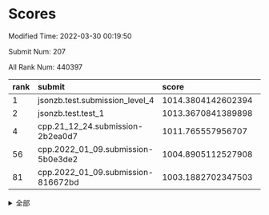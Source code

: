 # Scores

Modified Time: 2022-03-30 00:19:50

Submit Num: 207

All Rank Num: 440397

| rank |               submit               |       score        |       sigma        | pk_num |
| :--- | :--------------------------------- | :----------------- | :----------------- | :----- |
| 1    | jsonzb.test.submission_level_4     | 1014.3804142602394 | 0.8771644925500843 | 8514   |
| 2    | jsonzb.test.test_1                 | 1013.3670841389898 | 0.8110730103952823 | 8514   |
| 4    | cpp.21_12_24.submission-2b2ea0d7   | 1011.765557956707  | 0.7658833983773085 | 8514   |
| 56   | cpp.2022_01_09.submission-5b0e3de2 | 1004.8905112527908 | 0.7310698273668171 | 8510   |
| 81   | cpp.2022_01_09.submission-816672bd | 1003.1882702347503 | 0.7068051828082901 | 8512   |


<details>
<summary>全部</summary>

| rank |                 submit                 |       score        |       sigma        | pk_num |
| :--- | :------------------------------------- | :----------------- | :----------------- | :----- |
| 1    | jsonzb.test.submission_level_4         | 1014.3804142602394 | 0.8771644925500843 | 8514   |
| 2    | jsonzb.test.test_1                     | 1013.3670841389898 | 0.8110730103952823 | 8514   |
| 3    | gobigger.level_3.submission_level_3_42 | 1012.4361007482847 | 0.7865587009688237 | 8510   |
| 4    | cpp.21_12_24.submission-2b2ea0d7       | 1011.765557956707  | 0.7658833983773085 | 8514   |
| 5    | gobigger.level_3.submission_level_3_10 | 1011.6861818292276 | 0.7734020844081542 | 8512   |
| 6    | gobigger.level_3.submission_level_3_34 | 1011.590800589735  | 0.7998302848745439 | 8512   |
| 7    | gobigger.level_3.submission_level_3_33 | 1011.2376742585212 | 0.7603281353940429 | 8512   |
| 8    | gobigger.level_3.submission_level_3_31 | 1011.1744786469696 | 0.7818301541394236 | 8510   |
| 9    | gobigger.level_3.submission_level_3_14 | 1011.0335631908456 | 0.7859471902971157 | 8516   |
| 10   | gobigger.level_3.submission_level_3_2  | 1010.9508976098875 | 0.7710870335288884 | 8510   |
| 11   | gobigger.level_3.submission_level_3_22 | 1010.8547074476757 | 0.7828223936398169 | 8506   |
| 12   | gobigger.level_3.submission_level_3_35 | 1010.7168204554218 | 0.74349721661523   | 8512   |
| 13   | gobigger.level_3.submission_level_3_26 | 1010.6959835731931 | 0.7604457583684731 | 8507   |
| 14   | gobigger.level_3.submission_level_3_16 | 1010.694595656594  | 0.7451396483605317 | 8506   |
| 15   | gobigger.level_3.submission_level_3_1  | 1010.66896200841   | 0.7485223645203151 | 8507   |
| 16   | gobigger.level_3.submission_level_3_15 | 1010.6067910806651 | 0.785736367167133  | 8513   |
| 17   | gobigger.level_3.submission_level_3_18 | 1010.4976829473549 | 0.7734169511606763 | 8512   |
| 18   | gobigger.level_3.submission_level_3_8  | 1010.4562116960591 | 0.7651969175874833 | 8515   |
| 19   | gobigger.level_3.submission_level_3_0  | 1010.4343817336514 | 0.7706546319069915 | 8509   |
| 20   | gobigger.level_3.submission_level_3_37 | 1010.2720816609393 | 0.7352745586916444 | 8511   |
| 21   | gobigger.level_3.submission_level_3_13 | 1010.2072485913002 | 0.7951833641758138 | 8509   |
| 22   | gobigger.level_3.submission_level_3_39 | 1010.179556375933  | 0.767182780603075  | 8508   |
| 23   | gobigger.level_3.submission_level_3_23 | 1010.1741549314243 | 0.7617116756684602 | 8503   |
| 24   | gobigger.level_3.submission_level_3_3  | 1010.0209659685522 | 0.773049754609445  | 8510   |
| 25   | gobigger.level_3.submission_level_3_46 | 1010.0187692024845 | 0.7738715359332587 | 8510   |
| 26   | gobigger.level_3.submission_level_3_6  | 1009.9597470497788 | 0.7850122920638303 | 8511   |
| 27   | gobigger.level_3.submission_level_3_48 | 1009.9532336037606 | 0.759738939342145  | 8510   |
| 28   | gobigger.level_3.submission_level_3_28 | 1009.9271423375183 | 0.7533563002122321 | 8510   |
| 29   | gobigger.level_3.submission_level_3_47 | 1009.7991844129015 | 0.7602876809614342 | 8512   |
| 30   | gobigger.level_3.submission_level_3_44 | 1009.7002386861128 | 0.7417651261058961 | 8510   |
| 31   | gobigger.level_3.submission_level_3_40 | 1009.6885227782612 | 0.749482786216562  | 8510   |
| 32   | gobigger.level_3.submission_level_3_20 | 1009.6001165491475 | 0.757383874209066  | 8506   |
| 33   | gobigger.level_3.submission_level_3_27 | 1009.5852290245525 | 0.7555549738701354 | 8514   |
| 34   | gobigger.level_3.submission_level_3_45 | 1009.5829301231154 | 0.749050542941124  | 8505   |
| 35   | gobigger.level_3.submission_level_3_29 | 1009.5667157089139 | 0.7512029238874686 | 8507   |
| 36   | gobigger.level_3.submission_level_3_19 | 1009.3685710735116 | 0.7794906863720981 | 8513   |
| 37   | gobigger.level_3.submission_level_3_21 | 1009.3499706694307 | 0.7459428824455777 | 8512   |
| 38   | gobigger.level_3.submission_level_3_49 | 1009.3186598683336 | 0.7476135785795966 | 8509   |
| 39   | gobigger.level_3.submission_level_3_24 | 1009.2423742008147 | 0.7266996982715749 | 8511   |
| 40   | gobigger.level_3.submission_level_3_41 | 1009.1782045619854 | 0.7520918534207888 | 8511   |
| 41   | gobigger.level_3.submission_level_3_12 | 1009.070153900406  | 0.7619724213516307 | 8512   |
| 42   | gobigger.level_3.submission_level_3_11 | 1009.0688188226078 | 0.7432825296275124 | 8508   |
| 43   | gobigger.level_3.submission_level_3_17 | 1009.0687287147141 | 0.7505671371685307 | 8510   |
| 44   | gobigger.level_3.submission_level_3_43 | 1009.0189902348279 | 0.7565381047421839 | 8511   |
| 45   | gobigger.level_3.submission_level_3_7  | 1008.9808615848503 | 0.7445358299286228 | 8511   |
| 46   | gobigger.level_3.submission_level_3_32 | 1008.9262413339613 | 0.7416812034052156 | 8508   |
| 47   | gobigger.level_3.submission_level_3_38 | 1008.8018758842832 | 0.7577853578446513 | 8509   |
| 48   | gobigger.level_3.submission_level_3_4  | 1008.7999998258583 | 0.739371399668802  | 8514   |
| 49   | gobigger.level_3.submission_level_3_30 | 1008.7054682555224 | 0.7495162892751425 | 8507   |
| 50   | gobigger.level_3.submission_level_3_36 | 1008.66691083913   | 0.7469816454137159 | 8505   |
| 51   | gobigger.level_3.submission_level_3_25 | 1008.6391116430082 | 0.7470523073129852 | 8510   |
| 52   | gobigger.level_3.submission_level_3_9  | 1008.6314469009752 | 0.7512705324540148 | 8512   |
| 53   | gobigger.level_3.submission_level_3_5  | 1008.2223159866671 | 0.7319868923482852 | 8508   |
| 54   | gobigger.level_1.submission_level_1_41 | 1005.0488318329882 | 0.7183534683958999 | 8505   |
| 55   | gobigger.level_1.submission_level_1_14 | 1004.9802510991216 | 0.7112631317987241 | 8509   |
| 56   | cpp.2022_01_09.submission-5b0e3de2     | 1004.8905112527908 | 0.7310698273668171 | 8510   |
| 57   | gobigger.level_1.submission_level_1_43 | 1004.190358528882  | 0.7159084079728515 | 8513   |
| 58   | gobigger.level_1.submission_level_1_17 | 1004.0755645934503 | 0.7119953576822154 | 8512   |
| 59   | gobigger.level_1.submission_level_1_37 | 1004.0538322578817 | 0.7091250087260116 | 8506   |
| 60   | gobigger.level_1.submission_level_1_8  | 1004.0161108588438 | 0.7166133719349026 | 8509   |
| 61   | gobigger.level_1.submission_level_1_26 | 1003.900269342348  | 0.7076418401594288 | 8509   |
| 62   | gobigger.level_1.submission_level_1_33 | 1003.8141540304349 | 0.7116402850288241 | 8513   |
| 63   | gobigger.level_1.submission_level_1_46 | 1003.7797799908368 | 0.7100128889717028 | 8509   |
| 64   | gobigger.level_1.submission_level_1_42 | 1003.7744000447847 | 0.7206156092843591 | 8513   |
| 65   | gobigger.level_1.submission_level_1_31 | 1003.7676290872313 | 0.7009006509091686 | 8511   |
| 66   | gobigger.level_1.submission_level_1_6  | 1003.7570895978174 | 0.7158280397773973 | 8508   |
| 67   | gobigger.level_1.submission_level_1_13 | 1003.7568942536209 | 0.7208985704672959 | 8508   |
| 68   | gobigger.level_1.submission_level_1_48 | 1003.7447104168056 | 0.7143872088509514 | 8509   |
| 69   | gobigger.level_1.submission_level_1_16 | 1003.6645582119068 | 0.7135227715620127 | 8513   |
| 70   | gobigger.level_1.submission_level_1_38 | 1003.5935467963013 | 0.7128987986399534 | 8512   |
| 71   | gobigger.level_1.submission_level_1_2  | 1003.5541534859608 | 0.712658702511318  | 8510   |
| 72   | gobigger.level_1.submission_level_1_5  | 1003.5046971776922 | 0.7078279003097427 | 8512   |
| 73   | gobigger.level_1.submission_level_1_49 | 1003.4766777856788 | 0.7161895881496437 | 8512   |
| 74   | gobigger.level_1.submission_level_1_11 | 1003.4402445640977 | 0.7050682985419481 | 8502   |
| 75   | gobigger.level_1.submission_level_1_12 | 1003.4149872551998 | 0.7176163900983593 | 8508   |
| 76   | gobigger.level_1.submission_level_1_23 | 1003.3435441122073 | 0.7280627691736035 | 8513   |
| 77   | gobigger.level_1.submission_level_1_10 | 1003.3220547229072 | 0.7197033440185802 | 8513   |
| 78   | gobigger.level_1.submission_level_1_20 | 1003.2863469573872 | 0.7129691575764198 | 8509   |
| 79   | gobigger.level_1.submission_level_1_32 | 1003.2069454884404 | 0.7155409241460751 | 8512   |
| 80   | gobigger.level_1.submission_level_1_36 | 1003.1966257421534 | 0.7183643148923552 | 8511   |
| 81   | cpp.2022_01_09.submission-816672bd     | 1003.1882702347503 | 0.7068051828082901 | 8512   |
| 82   | gobigger.level_1.submission_level_1_27 | 1003.1589743076443 | 0.7252785564158171 | 8507   |
| 83   | gobigger.level_1.submission_level_1_0  | 1003.1432650203976 | 0.7098169977478771 | 8510   |
| 84   | gobigger.level_1.submission_level_1_4  | 1003.1260706942003 | 0.7219404267208834 | 8513   |
| 85   | gobigger.level_1.submission_level_1_35 | 1003.1034627345443 | 0.7230562099251912 | 8513   |
| 86   | gobigger.level_1.submission_level_1_34 | 1003.0862139776043 | 0.7026563634498656 | 8508   |
| 87   | gobigger.level_1.submission_level_1_24 | 1003.080361626372  | 0.7180429289322506 | 8512   |
| 88   | gobigger.level_1.submission_level_1_28 | 1003.0400191844994 | 0.7117330842732361 | 8510   |
| 89   | gobigger.level_1.submission_level_1_40 | 1003.0277492789388 | 0.7339508579547929 | 8511   |
| 90   | gobigger.level_1.submission_level_1_1  | 1003.0096283856165 | 0.72306603253482   | 8511   |
| 91   | gobigger.level_1.submission_level_1_15 | 1002.8716346002342 | 0.7103065622390511 | 8506   |
| 92   | gobigger.level_1.submission_level_1_21 | 1002.7737626728392 | 0.7132001816089871 | 8505   |
| 93   | gobigger.level_1.submission_level_1_18 | 1002.6470184087299 | 0.7058324398059668 | 8512   |
| 94   | gobigger.level_1.submission_level_1_25 | 1002.6275746201042 | 0.708776841063558  | 8510   |
| 95   | gobigger.level_1.submission_level_1_44 | 1002.5421820236237 | 0.7058973198541806 | 8514   |
| 96   | gobigger.level_1.submission_level_1_30 | 1002.5249204337636 | 0.7113611606773598 | 8503   |
| 97   | gobigger.level_1.submission_level_1_39 | 1002.4538135061874 | 0.7160175990366422 | 8508   |
| 98   | gobigger.level_1.submission_level_1_45 | 1002.3664678899316 | 0.7139901982632415 | 8513   |
| 99   | gobigger.level_1.submission_level_1_7  | 1002.3368593895881 | 0.7123828941340345 | 8510   |
| 100  | gobigger.level_1.submission_level_1_29 | 1001.6339869812033 | 0.71641095400925   | 8510   |
| 101  | gobigger.level_1.submission_level_1_47 | 1001.5963543685668 | 0.7055940398936305 | 8515   |
| 102  | gobigger.level_1.submission_level_1_9  | 1001.5682259553223 | 0.7129520904501309 | 8512   |
| 103  | gobigger.level_1.submission_level_1_22 | 1001.4451570096519 | 0.7077576952077612 | 8506   |
| 104  | gobigger.level_1.submission_level_1_3  | 1001.320265737396  | 0.7122178472314589 | 8512   |
| 105  | gobigger.level_1.submission_level_1_19 | 1001.1056162070491 | 0.7056878623774092 | 8510   |
| 106  | gobigger.random.submission_random_39   | 997.9999440385517  | 0.7010778261508508 | 8515   |
| 107  | gobigger.random.submission_random_19   | 997.571627561752   | 0.6982809426567483 | 8513   |
| 108  | gobigger.random.submission_random_6    | 997.5478953319777  | 0.7081702900171424 | 8507   |
| 109  | gobigger.random.submission_random_37   | 997.249273383002   | 0.6922044345994172 | 8514   |
| 110  | gobigger.random.submission_random_36   | 997.2299225945121  | 0.7111351667173353 | 8510   |
| 111  | gobigger.random.submission_random_27   | 997.2022676120536  | 0.7159160223147578 | 8509   |
| 112  | gobigger.random.submission_random_45   | 996.981030537328   | 0.7046923769338386 | 8505   |
| 113  | gobigger.random.submission_random_42   | 996.9382700082383  | 0.7133004476298781 | 8509   |
| 114  | gobigger.random.submission_random_29   | 996.8158588713029  | 0.6970682975613498 | 8515   |
| 115  | gobigger.random.submission_random_49   | 996.6755952844501  | 0.704583177713579  | 8507   |
| 116  | gobigger.random.submission_random_23   | 996.5496584612162  | 0.7090117247392124 | 8506   |
| 117  | gobigger.random.submission_random_47   | 996.5279210875243  | 0.7206098602925876 | 8512   |
| 118  | gobigger.random.submission_random_41   | 996.5165938039916  | 0.707661881129133  | 8514   |
| 119  | gobigger.random.submission_random_32   | 996.4939240691614  | 0.7253981901569146 | 8515   |
| 120  | gobigger.random.submission_random_15   | 996.482241589796   | 0.7107574296144556 | 8510   |
| 121  | gobigger.random.submission_random_18   | 996.4253562670152  | 0.6982280416470831 | 8507   |
| 122  | gobigger.random.submission_random_4    | 996.3914235109802  | 0.7128880723064561 | 8506   |
| 123  | gobigger.random.submission_random_9    | 996.3507656872569  | 0.7078302634442654 | 8507   |
| 124  | gobigger.random.submission_random_24   | 996.3092524667406  | 0.7178347525766785 | 8509   |
| 125  | gobigger.random.submission_random_44   | 996.2989906257335  | 0.7079420976616239 | 8511   |
| 126  | gobigger.random.submission_random_12   | 996.1653329722632  | 0.7036454835072979 | 8509   |
| 127  | gobigger.random.submission_random_46   | 996.1484892231391  | 0.690811845212976  | 8504   |
| 128  | gobigger.random.submission_random_1    | 996.1225180906094  | 0.7046882351229411 | 8511   |
| 129  | gobigger.random.submission_random_26   | 996.0157182395669  | 0.7087261319180462 | 8510   |
| 130  | gobigger.random.submission_random_3    | 996.008905163798   | 0.7227121311303766 | 8512   |
| 131  | gobigger.random.submission_random_34   | 996.0082288256823  | 0.7055572394551306 | 8501   |
| 132  | gobigger.random.submission_random_0    | 995.9830933499272  | 0.7147160645355276 | 8511   |
| 133  | gobigger.random.submission_random_38   | 995.9755821183594  | 0.7200932061593345 | 8513   |
| 134  | gobigger.random.submission_random_25   | 995.9000353908327  | 0.7019634011715278 | 8503   |
| 135  | gobigger.random.submission_random_43   | 995.839597990128   | 0.7120242592239131 | 8511   |
| 136  | gobigger.random.submission_random_35   | 995.8320625456704  | 0.7154100828362235 | 8506   |
| 137  | gobigger.random.submission_random_16   | 995.7765488838452  | 0.7124874982627369 | 8516   |
| 138  | gobigger.random.submission_random_31   | 995.7732811302482  | 0.7113427525457352 | 8513   |
| 139  | gobigger.random.submission_random_40   | 995.7656120651759  | 0.7218550318332101 | 8511   |
| 140  | gobigger.random.submission_random_21   | 995.753740974686   | 0.7119760201987664 | 8513   |
| 141  | gobigger.random.submission_random_28   | 995.6624527914109  | 0.7138824707857213 | 8511   |
| 142  | gobigger.random.submission_random_8    | 995.5983027100862  | 0.7053448812692446 | 8513   |
| 143  | gobigger.random.submission_random_33   | 995.5404227667472  | 0.6990019800801235 | 8512   |
| 144  | gobigger.random.submission_random_20   | 995.4997223521966  | 0.7019140112961959 | 8511   |
| 145  | gobigger.random.submission_random_30   | 995.3991291369169  | 0.721858942509486  | 8507   |
| 146  | gobigger.random.submission_random_22   | 995.3639553051628  | 0.710781724476048  | 8504   |
| 147  | gobigger.random.submission_random_17   | 995.281257922308   | 0.7197483925307251 | 8510   |
| 148  | gobigger.random.submission_random_48   | 995.1677518308974  | 0.7306375874705954 | 8513   |
| 149  | gobigger.random.submission_random_2    | 995.0860471797605  | 0.7208844053265274 | 8512   |
| 150  | gobigger.random.submission_random_5    | 995.0170514375753  | 0.701942121333292  | 8511   |
| 151  | gobigger.random.submission_random_10   | 995.015817133078   | 0.7244519695483655 | 8516   |
| 152  | gobigger.random.submission_random_11   | 994.9005554918677  | 0.7164423254302076 | 8511   |
| 153  | gobigger.random.submission_random_13   | 994.8960330544254  | 0.7164575503437127 | 8508   |
| 154  | gobigger.random.submission_random_7    | 994.7522082243411  | 0.7119355379569342 | 8510   |
| 155  | gobigger.random.submission_random_14   | 994.6277001266764  | 0.7176568007790055 | 8511   |
| 156  | gobigger.level_2.submission_level_2_49 | 993.8261575968177  | 0.7259788193034014 | 8510   |
| 157  | gobigger.level_2.submission_level_2_31 | 993.7946454999036  | 0.7254780348789742 | 8506   |
| 158  | gobigger.level_2.submission_level_2_8  | 993.5860534295601  | 0.7523548543727032 | 8505   |
| 159  | gobigger.level_2.submission_level_2_12 | 993.562430250356   | 0.7388113815017672 | 8511   |
| 160  | gobigger.level_2.submission_level_2_40 | 993.5139359636264  | 0.7392721006744846 | 8509   |
| 161  | gobigger.level_2.submission_level_2_43 | 993.467502663982   | 0.7299956640303973 | 8514   |
| 162  | gobigger.level_2.submission_level_2_22 | 993.3920510570534  | 0.7431069539280898 | 8504   |
| 163  | gobigger.level_2.submission_level_2_23 | 993.3458774567421  | 0.7338259756645074 | 8510   |
| 164  | gobigger.level_2.submission_level_2_21 | 993.2632306480241  | 0.7332557946265617 | 8514   |
| 165  | gobigger.level_2.submission_level_2_7  | 993.246076302391   | 0.7408630710348498 | 8511   |
| 166  | gobigger.level_2.submission_level_2_39 | 993.2096896363631  | 0.7306552957177285 | 8510   |
| 167  | gobigger.level_2.submission_level_2_15 | 993.2006264628459  | 0.764539928555825  | 8507   |
| 168  | gobigger.level_2.submission_level_2_42 | 993.1929287119464  | 0.7327463847208818 | 8508   |
| 169  | gobigger.level_2.submission_level_2_10 | 993.0407364213778  | 0.7225608671077707 | 8513   |
| 170  | gobigger.level_2.submission_level_2_26 | 993.0233675272582  | 0.7267207931284791 | 8511   |
| 171  | gobigger.level_2.submission_level_2_34 | 992.8285404630005  | 0.7484229551828578 | 8507   |
| 172  | gobigger.level_2.submission_level_2_32 | 992.7323592121824  | 0.7306378681228245 | 8511   |
| 173  | gobigger.level_2.submission_level_2_48 | 992.7216211128634  | 0.7502002504134874 | 8511   |
| 174  | gobigger.level_2.submission_level_2_4  | 992.7141064431519  | 0.7389508962595408 | 8511   |
| 175  | gobigger.level_2.submission_level_2_19 | 992.711449589407   | 0.7762337291094276 | 8513   |
| 176  | gobigger.level_2.submission_level_2_41 | 992.6857517243444  | 0.7305661909239632 | 8512   |
| 177  | gobigger.level_2.submission_level_2_1  | 992.6736203024076  | 0.7346914392237976 | 8508   |
| 178  | gobigger.level_2.submission_level_2_30 | 992.5702435877025  | 0.7427688519156254 | 8511   |
| 179  | gobigger.level_2.submission_level_2_44 | 992.4592814365728  | 0.7297043892817839 | 8511   |
| 180  | gobigger.level_2.submission_level_2_0  | 992.3721454270853  | 0.7304478231071025 | 8510   |
| 181  | gobigger.level_2.submission_level_2_5  | 992.2829461273141  | 0.7343663764918416 | 8510   |
| 182  | gobigger.level_2.submission_level_2_6  | 992.2640972937811  | 0.7224249733455693 | 8513   |
| 183  | gobigger.level_2.submission_level_2_16 | 992.198029857069   | 0.753386069561673  | 8505   |
| 184  | gobigger.level_2.submission_level_2_9  | 992.1145558156194  | 0.7388294811354501 | 8507   |
| 185  | gobigger.level_2.submission_level_2_20 | 992.0718340461274  | 0.7451211301078643 | 8513   |
| 186  | gobigger.level_2.submission_level_2_35 | 991.9914701761936  | 0.7313350669333893 | 8505   |
| 187  | gobigger.level_2.submission_level_2_45 | 991.9896642196516  | 0.7495852977797628 | 8510   |
| 188  | gobigger.level_2.submission_level_2_24 | 991.962774743626   | 0.755405219264691  | 8511   |
| 189  | gobigger.level_2.submission_level_2_14 | 991.886855159055   | 0.7395183207797056 | 8509   |
| 190  | gobigger.level_2.submission_level_2_13 | 991.8685017691957  | 0.7554174425642688 | 8510   |
| 191  | gobigger.level_2.submission_level_2_38 | 991.8171239992189  | 0.74959923093466   | 8512   |
| 192  | gobigger.level_2.submission_level_2_46 | 991.8098833831868  | 0.7491876982282608 | 8511   |
| 193  | gobigger.level_2.submission_level_2_3  | 991.7759073556844  | 0.7374471906791649 | 8507   |
| 194  | gobigger.level_2.submission_level_2_25 | 991.6297292977633  | 0.7537900324658999 | 8514   |
| 195  | gobigger.level_2.submission_level_2_27 | 991.5853525612457  | 0.730938339862847  | 8513   |
| 196  | gobigger.level_2.submission_level_2_36 | 991.5063868740589  | 0.7425515618048776 | 8510   |
| 197  | gobigger.level_2.submission_level_2_29 | 991.4768912390487  | 0.7633173318190751 | 8507   |
| 198  | gobigger.level_2.submission_level_2_28 | 991.3585215609882  | 0.7621727056236067 | 8514   |
| 199  | gobigger.level_2.submission_level_2_17 | 991.3154185815096  | 0.7719321759889517 | 8509   |
| 200  | gobigger.level_2.submission_level_2_2  | 991.2992739943921  | 0.7478933221735646 | 8511   |
| 201  | gobigger.level_2.submission_level_2_37 | 991.151564096107   | 0.7638539128037614 | 8511   |
| 202  | gobigger.level_2.submission_level_2_33 | 990.8585891279681  | 0.7558573639496734 | 8510   |
| 203  | gobigger.level_2.submission_level_2_47 | 990.7633008710237  | 0.7631463773859725 | 8511   |
| 204  | gobigger.level_2.submission_level_2_18 | 990.6179469524417  | 0.7564668287425308 | 8509   |
| 205  | gobigger.level_2.submission_level_2_11 | 990.4469351097088  | 0.7502641536515496 | 8510   |
| 206  | gobigger.none.submission_none_0        | 977.587449420451   | 1.274838959822591  | 8512   |
| 207  | gobigger.none.submission_none_1        | 975.8103704840227  | 1.4491741572416523 | 8512   |

</details>